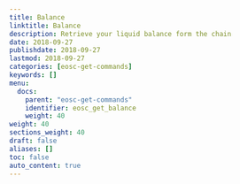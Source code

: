 ```yaml
---
title: Balance
linktitle: Balance
description: Retrieve your liquid balance form the chain
date: 2018-09-27
publishdate: 2018-09-27
lastmod: 2018-09-27
categories: [eosc-get-commands]
keywords: []
menu:
  docs:
    parent: "eosc-get-commands"
    identifier: eosc_get_balance
    weight: 40
weight: 40
sections_weight: 40
draft: false
aliases: []
toc: false
auto_content: true
---
```

